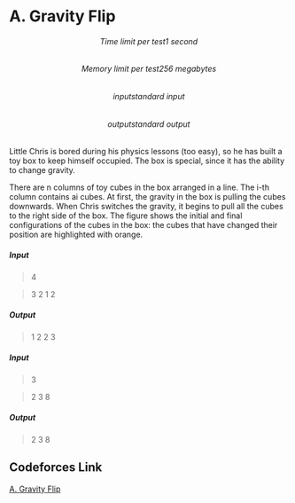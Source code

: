 # A. Gravity Flip

<h6> <center> Time limit per test1 second </center> </h6>
<h6> <center> Memory limit per test256 megabytes </center> </h6>
<h6> <center> inputstandard input </center> </h6>
<h6> <center>outputstandard output </center> </h6>

Little Chris is bored during his physics lessons (too easy), so he has built a toy box to keep himself occupied. The box is special, since it has the ability to change gravity.

There are n columns of toy cubes in the box arranged in a line. The i-th column contains ai cubes. At first, the gravity in the box is pulling the cubes downwards. When Chris switches the gravity, it begins to pull all the cubes to the right side of the box. The figure shows the initial and final configurations of the cubes in the box: the cubes that have changed their position are highlighted with orange.

<h5>Input</h5>

>4 

>3 2 1 2

<h5>Output</h5>

>1 2 2 3 

<h5>Input</h5>

>3

>2 3 8

<h5>Output</h5>

>2 3 8 

## Codeforces Link
[A. Gravity Flip](https://codeforces.com/problemset/problem/405/A)
